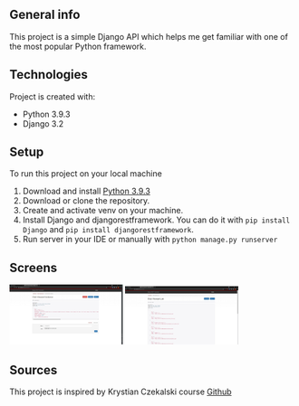 ## General info 
This project is a simple Django API which helps me get familiar with one of the most popular Python framework. 

## Technologies 
Project is created with:
* Python 3.9.3
* Django 3.2

## Setup
To run this project on your local machine 
1. Download and install <a href="https://www.python.org/downloads/">Python 3.9.3</a>
2. Download or clone the repository.
3. Create and activate venv on your machine.
4. Install Django and djangorestframework. You can do it with `pip install Django` and `pip install djangorestframework`.
5. Run server in your IDE or manually with `python manage.py runserver`

## Screens
<img src="https://github.com/Leidenfrostt/premier_league_club_API/blob/main/Details.jpg" alt="drawing" width="200px"/>  <img src="https://github.com/Leidenfrostt/premier_league_club_API/blob/main/base%20viewset.jpg" alt="drawing" width="200px"/>


## Sources 
This project is inspired by Krystian Czekalski course <a href="https://github.com/Nogostradamus">Github</a>
